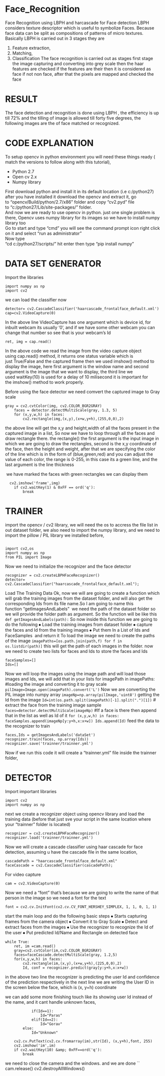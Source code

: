 # Face_Recognition
Face Recognition using LBPH and harcascade for Face detection
LBPH considers texture descriptor which is useful to symbolize Faces. Because face data can be split as compositions of patterns of micro textures. Basically LBPH is carried out in 3 stages they are
1. Feature extraction,
2. Matching,
3. Classification
The face recognition is carried out as stages first stage the image capturing and converting into grey scale then the haar features are checked if the features are their then it is considered as face
if not non face, after that the pixels are mapped and checked the face

 
  # RESULT
  The face detection and recognition is done using LBPH , the efficiency is up till 72% and the tilling of image is allowed till forty five degrees, the following images are the of face matched or recognized.

 


# CODE EXPLANATION

To setup opencv in python environment you will need these things ready ( match the versions to follow along with this tutorial),
<ul>
 <li>	Python 2.7 </li>
 <li>  Open cv 2.x </li>
<li>	Numpy library </li>
</ul>

First download python and install it in its default location (i.e c:/python27) after you have installed it download the opencv and extract it, go to “opencv/Build/python/2.7/x86” folder and copy “cv2.pyd” file to “c:/python27/Lib/site-packages/” folder.<br>
And now we are ready to use opencv in python. just one single problem is there, Opencv uses numpy library for its images so we have to install numpy library too <br> 
Go to start and type “cmd” you will see the command prompt icon right click on it and select “run as administrator”<br>
Now type<br>
“cd c:/python27/scripts/”
hit enter then type
“pip install numpy”


# DATA SET GENERATOR

Import the libraries

```
import numpy as np
import cv2

```
we can load the classifier now


```
detector= cv2.CascadeClassifier('haarcascade_frontalface_default.xml')
cap=cv2.VideoCapture(0)
```
In the above line VideoCapture has one argument which is device id, for inbuilt webcam its usually ‘0’, and if we have some other webcam you can change that number so see that is your webcam’s Id

```ret, img = cap.read()```

In the above code we read the image from the video capture object using cap.read() method, it returns one status variable which is just True/False and the captured frame then we used imshow() method to display the image, here first argument is the window name and second argument is the image that we want to display, the third line we used waitKey(10) is used for a delay of 10 milisecond it is important for the imshow() method to work properly.

Before using the face detector we need comvert the captured image to Gray scale
```
gray = cv2.cvtColor(img, cv2.COLOR_BGR2GRAY)
    faces = detector.detectMultiScale(gray, 1.3, 5)
    for (x,y,w,h) in faces:
        cv2.rectangle(img,(x,y),(x+w,y+h),(255,0,0),2)
```

the above line will get the x,y and height,width of all the faces present in the captured image in a list, So now we have to loop through all the faces and draw rectangle there. the rectangle() the first argument is the input image in which we are going to draw the rectangles, second is the x,y coordinate of the face, then the height and weight, after that we are specifying the color of the line which is in the form of (blue,green,red) and you can adjust the value of each color, the range is 0-255, in this case its a green line, and the last argument is the line thickness

 we have marked the faces with green rectangles we can display them

```
  cv2.imshow('frame',img)
    if cv2.waitKey(1) & 0xFF == ord('q'):
        break
```
# TRAINER

import the opencv / cv2 library,
we will need the os to accress the file list in out dataset folder,
we also need to import the numpy library,
and we need to import the pillow / PIL library we installed before,
```

import cv2,os
import numpy as np
from PIL import Image
```
Now we need to initialize the recognizer and the face detector
```
recognizer = cv2.createLBPHFaceRecognizer()
detector= cv2.CascadeClassifier("haarcascade_frontalface_default.xml");
```
Load The Training Data
Ok, now we will are going to create a function which will grab the training images from the dataset folder, and will also get the corresponding Ids from its file name.So I am going to name this function “getImagesAndLabels”  we need the path of the dataset folder so we will provide the folder path as argument. So the function will be like this
```def getImagesAndLabels(path):```
So now inside this function we are going to do the following
⦁	Load the training images from dataset folder
⦁	capture the faces and Id from the training images
⦁	Put them In a List of Ids and FaceSamples  and return it
To load the image we need to create the paths of the image
    ```imagePaths=[os.path.join(path,f) for f in os.listdir(path)]```
this will get the path of each images in the folder.
now we need to create two lists for faces and Ids to store the faces and Ids
```
faceSamples=[]
Ids=[]	
```
Now we will loop the images using the image path and will load those images and Ids, we will add that in your lists
for imagePath in imagePaths:
        #loading the image and converting it to gray scale
        ```pilImage=Image.open(imagePath).convert('L')```
        Now we are converting the PIL image into numpy array
        ```imageNp=np.array(pilImage,'uint8')```
        getting the Id from the image
        ```Id=int(os.path.split(imagePath)[-1].split(".")[1])```
        # extract the face from the training image sample
        ```faces=detector.detectMultiScale(imageNp)```
        #If a face is there then append that in the list as well as Id of it
        ```
        for (x,y,w,h) in faces:
            faceSamples.append(imageNp[y:y+h,x:x+w])
            Ids.append(Id)
                         ```
feed the data to the recognizer to train
```
faces,Ids = getImagesAndLabels('dataSet')
recognizer.train(faces, np.array(Ids))
recognizer.save('trainner/trainner.yml')
```
Now if we run this code it will create a “trainner.yml” file inside the trainner folder,


# DETECTOR
Import important libraries
```
import cv2
import numpy as np
```
next we create a recognizer object using opencv library and load the training data (before that just sve your script in the same location where your “trainner” folder is located)
```
recognizer = cv2.createLBPHFaceRecognizer()
recognizer.load('trainner/trainner.yml')
```
Now we will create a cascade classifier using haar cascade for face detection, assuming u have the cascade file in the same location,
```
cascadePath = "haarcascade_frontalface_default.xml"
faceCascade = cv2.CascadeClassifier(cascadePath);
```
For video capture 
```
cam = cv2.VideoCapture(0)
```
Now we need a “font” that’s because we are going to write the name of that person in the image so we need a font for the text


```font = cv2.cv.InitFont(cv2.cv.CV_FONT_HERSHEY_SIMPLEX, 1, 1, 0, 1, 1)```

start the main loop and do the following basic steps
⦁	Starts capturing frames from the camera object
⦁	Convert it to Gray Scale
⦁	Detect and extract faces from the images
⦁	Use the recognizer to recognize the Id of the user
⦁	Put predicted Id/Name and Rectangle on detected face

```
while True:
    ret, im =cam.read()
    gray=cv2.cvtColor(im,cv2.COLOR_BGR2GRAY)
    faces=faceCascade.detectMultiScale(gray, 1.2,5)
    for(x,y,w,h) in faces:
        cv2.rectangle(im,(x,y),(x+w,y+h),(225,0,0),2)
        Id, conf = recognizer.predict(gray[y:y+h,x:x+w])
```
in the above two line the recognizer is predicting the user Id and confidence of the prediction respectively
in the next line we are writing the User ID in the screen below the face, which is (x, y+h) coordinate

we can add some more finishing touch like its showing user Id instead of the name,
and it cant handle unknown faces,
       
```if(conf<50):
            if(Id==1):
                Id="Paras"
            elif(Id==2):
                Id="Gorav"
        else:
            Id="Unknown"
    
    cv2.cv.PutText(cv2.cv.fromarray(im),str(Id), (x,y+h),font, 255)
    cv2.imshow('im',im) 
    if cv2.waitKey(10) &amp; 0xFF==ord('q'):
        break
   ```     
we need to close the camera and the windows. and we are done
``
cam.release()
cv2.destroyAllWindows()
```
